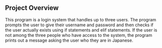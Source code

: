 ## Project Overview

This program is a login system that handles up to three users. 
The program prompts the user to give their username and password and then checks if the user actually exists using if statements and elif statements. If the user is not among the three people who have access to the system, the program prints out a message asking the user who they are in Japanese.